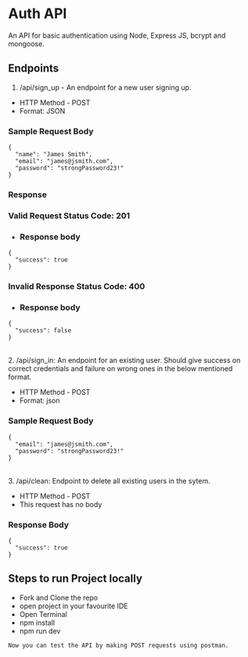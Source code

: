 # Auth API

An API for basic authentication using Node, Express JS, bcrypt and mongoose.

## Endpoints
1. /api/sign_up - An endpoint for a new user signing up.

- HTTP Method - POST
- Format: JSON

### Sample Request Body
```
{
  "name": "James Smith",
  "email": "james@jsmith.com",
  "password": "strongPassword23!"
}
```

### Response
### Valid Request Status Code: 201

- ### Response body
```
{
  "success": true
}
```
### Invalid Response Status Code: 400

- ### Response body
```
{
  "success": false
}
```
<br>
2. /api/sign_in: An endpoint for an existing user. Should give success on correct credentials and failure on wrong ones in the below mentioned format.

- HTTP Method - POST
- Format: json
### Sample Request Body
```
{
  "email": "james@jsmith.com",
  "password": "strongPassword23!"
}
```
<br>
3. /api/clean: Endpoint to delete all existing users in the sytem.

- HTTP Method - POST
- This request has no body

### Response Body
```
{
  "success": true
}
```


## Steps to run Project locally
- Fork and Clone the repo
- open project in your favourite IDE
- Open Terminal
- npm install
- npm run dev
  
`Now you can test the API by making POST requests using postman. ` 